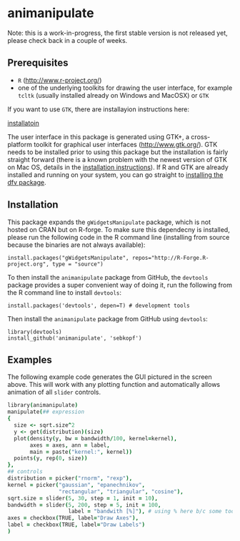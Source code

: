 animanipulate
=============

Note: this is a work-in-progress, the first stable version is not released yet, please check back in a couple of weeks.

## Prerequisites

 - ```R``` (http://www.r-project.org/)
 - one of the underlying toolkits for drawing the user interface, for example ```tcltk``` (usually installed already on Windows and MacOSX) or ```GTK```

If you want to use ```GTK```, there are installayion instructions here:

[installatoin](https://gist.github.com/sebkopf/9405675)

The user interface in this package is generated using GTK+, a cross-platform toolkit for graphical user interfaces (http://www.gtk.org/). GTK needs to be installed prior to using this package but the installation is fairly straight forward (there is a known problem with the newest version of GTK on Mac OS, details in the [installation instructions](https://gist.github.com/sebkopf/9405675)). If R and GTK are already installed and running on your system, you can go straight to [installing the dfv package](#install-dfv-package).



## Installation

This package expands the ```gWidgetsManipulate``` package, which is not hosted on CRAN but on R-forge. To make sure this dependecny is installed, please run the following code in the R command line (installing from source because the binaries are not always available):
```
install.packages("gWidgetsManipulate", repos="http://R-Forge.R-project.org", type = "source")
````

To then install the ```animanipulate``` package from GitHub, the ```devtools``` package provides a super convenient way of doing it, run the following from the R command line to install ```devtools```:
```
install.packages('devtools', depen=T) # development tools
```

Then install the ```animanipulate``` package from GitHub using ```devtools```:
```
library(devtools)
install_github('animanipulate', 'sebkopf')
```

## Examples

The following example code generates the GUI pictured in the screen above. This will work with any plotting function and automatically allows animation of all ```slider``` controls.

```coffee
library(animanipulate)
manipulate(## expression
{
  size <- sqrt.size^2
  y <- get(distribution)(size)
  plot(density(y, bw = bandwidth/100, kernel=kernel),
       axes = axes, ann = label,
       main = paste("kernel:", kernel))
  points(y, rep(0, size))
},
## controls
distribution = picker("rnorm", "rexp"),
kernel = picker("gaussian", "epanechnikov",
                "rectangular", "triangular", "cosine"),
sqrt.size = slider(5, 30, step = 1, init = 10),
bandwidth = slider(5, 200, step = 5, init = 100,
                   label = "bandwith [%]"), # using % here b/c some toolkits only allow integers (GTK is fine with real)
axes = checkbox(TRUE, label="Draw Axes"),
label = checkbox(TRUE, label="Draw Labels")
)
```
